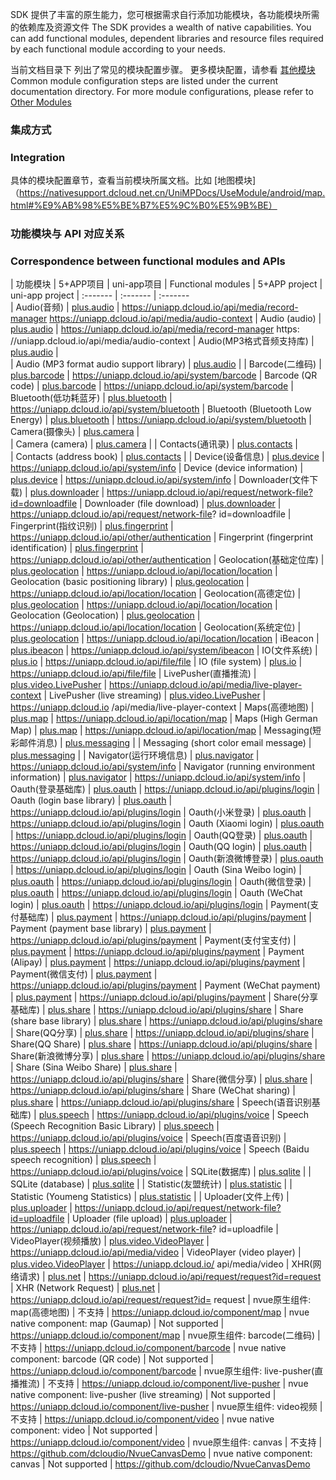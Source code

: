 SDK 提供了丰富的原生能力，您可根据需求自行添加功能模块，各功能模块所需的依赖库及资源文件
The SDK provides a wealth of native capabilities. You can add functional modules, dependent libraries and resource files required by each functional module according to your needs.

当前文档目录下 列出了常见的模块配置步骤。   更多模块配置，请参看 [其他模块](https://nativesupport.dcloud.net.cn/AppDocs/usemodule/androidModuleConfig/others)
Common module configuration steps are listed under the current documentation directory. For more module configurations, please refer to [Other Modules](https://nativesupport.dcloud.net.cn/AppDocs/usemodule/androidModuleConfig/others)

### 集成方式
### Integration

具体的模块配置章节，查看当前模块所属文档。比如  [地图模块]（https://nativesupport.dcloud.net.cn/UniMPDocs/UseModule/android/map.html#%E9%AB%98%E5%BE%B7%E5%9C%B0%E5%9B%BE）

### 功能模块与 API 对应关系
### Correspondence between functional modules and APIs

| 功能模块       | 5+APP项目                | uni-app项目 
| Functional modules | 5+APP project | uni-app project
| :-------                | :-------                | :-------                
| Audio(音频)    | [plus.audio](https://www.html5plus.org/doc/zh_cn/audio.html)    | https://uniapp.dcloud.io/api/media/record-manager https://uniapp.dcloud.io/api/media/audio-context 
| Audio (audio) | [plus.audio](https://www.html5plus.org/doc/zh_cn/audio.html) | https://uniapp.dcloud.io/api/media/record-manager https: //uniapp.dcloud.io/api/media/audio-context
| Audio(MP3格式音频支持库)    | [plus.audio](https://www.html5plus.org/doc/zh_cn/audio.html)    |  
| Audio (MP3 format audio support library) | [plus.audio](https://www.html5plus.org/doc/zh_cn/audio.html) |
| Barcode(二维码)         | [plus.barcode](https://www.html5plus.org/doc/zh_cn/barcode.html) | https://uniapp.dcloud.io/api/system/barcode 
| Barcode (QR code) | [plus.barcode](https://www.html5plus.org/doc/zh_cn/barcode.html) | https://uniapp.dcloud.io/api/system/barcode
| Bluetooth(低功耗蓝牙)          | [plus.bluetooth](https://www.html5plus.org/doc/zh_cn/bluetooth.html) | https://uniapp.dcloud.io/api/system/bluetooth 
| Bluetooth (Bluetooth Low Energy) | [plus.bluetooth](https://www.html5plus.org/doc/zh_cn/bluetooth.html) | https://uniapp.dcloud.io/api/system/bluetooth
| Camera(摄像头)           | [plus.camera](https://www.html5plus.org/doc/zh_cn/camera.html)     |  
| Camera (camera) | [plus.camera](https://www.html5plus.org/doc/zh_cn/camera.html) |
| Contacts(通讯录)          | [plus.contacts](https://www.html5plus.org/doc/zh_cn/contacts.html) |  
| Contacts (address book) | [plus.contacts](https://www.html5plus.org/doc/zh_cn/contacts.html) |
| Device(设备信息)           | [plus.device](https://www.html5plus.org/doc/zh_cn/device.html)   | https://uniapp.dcloud.io/api/system/info 
| Device (device information) | [plus.device](https://www.html5plus.org/doc/zh_cn/device.html) | https://uniapp.dcloud.io/api/system/info
| Downloader(文件下载)      | [plus.downloader](https://www.html5plus.org/doc/zh_cn/downloader.html) | https://uniapp.dcloud.io/api/request/network-file?id=downloadfile 
| Downloader (file download) | [plus.downloader](https://www.html5plus.org/doc/zh_cn/downloader.html) | https://uniapp.dcloud.io/api/request/network-file? id=downloadfile
| Fingerprint(指纹识别)     | [plus.fingerprint](https://www.html5plus.org/doc/zh_cn/fingerprint.html) | https://uniapp.dcloud.io/api/other/authentication 
| Fingerprint (fingerprint identification) | [plus.fingerprint](https://www.html5plus.org/doc/zh_cn/fingerprint.html) | https://uniapp.dcloud.io/api/other/authentication
| Geolocation(基础定位库)   | [plus.geolocation](https://www.html5plus.org/doc/zh_cn/geolocation.html) | https://uniapp.dcloud.io/api/location/location 
| Geolocation (basic positioning library) | [plus.geolocation](https://www.html5plus.org/doc/zh_cn/geolocation.html) | https://uniapp.dcloud.io/api/location/location
| Geolocation(高德定位)    	| [plus.geolocation](https://www.html5plus.org/doc/zh_cn/geolocation.html) | https://uniapp.dcloud.io/api/location/location 
| Geolocation (Geolocation) | [plus.geolocation](https://www.html5plus.org/doc/zh_cn/geolocation.html) | https://uniapp.dcloud.io/api/location/location
| Geolocation(系统定位)    | [plus.geolocation](https://www.html5plus.org/doc/zh_cn/geolocation.html) | https://uniapp.dcloud.io/api/location/location 
| iBeacon            | [plus.ibeacon](https://www.html5plus.org/doc/zh_cn/ibeacon.html)     | https://uniapp.dcloud.io/api/system/ibeacon 
| IO(文件系统)           | [plus.io](https://www.html5plus.org/doc/zh_cn/io.html)               | https://uniapp.dcloud.io/api/file/file 
| IO (file system) | [plus.io](https://www.html5plus.org/doc/zh_cn/io.html) | https://uniapp.dcloud.io/api/file/file
| LivePusher(直播推流)      | [plus.video.LivePusher](https://www.html5plus.org/doc/zh_cn/video.html#plus.video.LivePusher) | https://uniapp.dcloud.io/api/media/live-player-context 
| LivePusher (live streaming) | [plus.video.LivePusher](https://www.html5plus.org/doc/zh_cn/video.html#plus.video.LivePusher) | https://uniapp.dcloud.io /api/media/live-player-context
| Maps(高德地图)           | [plus.map](https://www.html5plus.org/doc/zh_cn/maps.html)            | https://uniapp.dcloud.io/api/location/map 
| Maps (High German Map) | [plus.map](https://www.html5plus.org/doc/zh_cn/maps.html) | https://uniapp.dcloud.io/api/location/map
| Messaging(短彩邮件消息)          | [plus.messaging](https://www.html5plus.org/doc/zh_cn/messaging.html) |
| Messaging (short color email message) | [plus.messaging](https://www.html5plus.org/doc/zh_cn/messaging.html) |
| Navigator(运行环境信息)        | [plus.navigator](https://www.html5plus.org/doc/zh_cn/navigator.html) | https://uniapp.dcloud.io/api/system/info 
| Navigator (running environment information) | [plus.navigator](https://www.html5plus.org/doc/zh_cn/navigator.html) | https://uniapp.dcloud.io/api/system/info
| Oauth(登录基础库)             | [plus.oauth](https://www.html5plus.org/doc/zh_cn/oauth.html)        | https://uniapp.dcloud.io/api/plugins/login 
| Oauth (login base library) | [plus.oauth](https://www.html5plus.org/doc/zh_cn/oauth.html) | https://uniapp.dcloud.io/api/plugins/login
| Oauth(小米登录)        | [plus.oauth](https://www.html5plus.org/doc/zh_cn/oauth.html)        | https://uniapp.dcloud.io/api/plugins/login 
| Oauth (Xiaomi login) | [plus.oauth](https://www.html5plus.org/doc/zh_cn/oauth.html) | https://uniapp.dcloud.io/api/plugins/login
| Oauth(QQ登录)                 | [plus.oauth](https://www.html5plus.org/doc/zh_cn/oauth.html)        | https://uniapp.dcloud.io/api/plugins/login 
| Oauth(QQ login)                 | [plus.oauth](https://www.html5plus.org/doc/zh_cn/oauth.html)        | https://uniapp.dcloud.io/api/plugins/login 
| Oauth(新浪微博登录)         | [plus.oauth](https://www.html5plus.org/doc/zh_cn/oauth.html)        | https://uniapp.dcloud.io/api/plugins/login 
| Oauth (Sina Weibo login) | [plus.oauth](https://www.html5plus.org/doc/zh_cn/oauth.html) | https://uniapp.dcloud.io/api/plugins/login
| Oauth(微信登录)          | [plus.oauth](https://www.html5plus.org/doc/zh_cn/oauth.html)         | https://uniapp.dcloud.io/api/plugins/login 
| Oauth (WeChat login) | [plus.oauth](https://www.html5plus.org/doc/zh_cn/oauth.html) | https://uniapp.dcloud.io/api/plugins/login
| Payment(支付基础库)       | [plus.payment](https://www.html5plus.org/doc/zh_cn/payment.html)     | https://uniapp.dcloud.io/api/plugins/payment 
| Payment (payment base library) | [plus.payment](https://www.html5plus.org/doc/zh_cn/payment.html) | https://uniapp.dcloud.io/api/plugins/payment
| Payment(支付宝支付)        | [plus.payment](https://www.html5plus.org/doc/zh_cn/payment.html)     | https://uniapp.dcloud.io/api/plugins/payment 
| Payment (Alipay) | [plus.payment](https://www.html5plus.org/doc/zh_cn/payment.html) | https://uniapp.dcloud.io/api/plugins/payment
| Payment(微信支付)          | [plus.payment](https://www.html5plus.org/doc/zh_cn/payment.html)     | https://uniapp.dcloud.io/api/plugins/payment 
| Payment (WeChat payment) | [plus.payment](https://www.html5plus.org/doc/zh_cn/payment.html) | https://uniapp.dcloud.io/api/plugins/payment
| Share(分享基础库)                    | [plus.share](https://www.html5plus.org/doc/zh_cn/share.html)          | https://uniapp.dcloud.io/api/plugins/share 
| Share (share base library) | [plus.share](https://www.html5plus.org/doc/zh_cn/share.html) | https://uniapp.dcloud.io/api/plugins/share
| Share(QQ分享)                       | [plus.share](https://www.html5plus.org/doc/zh_cn/share.html)         | https://uniapp.dcloud.io/api/plugins/share 
| Share(QQ Share)                       | [plus.share](https://www.html5plus.org/doc/zh_cn/share.html)         | https://uniapp.dcloud.io/api/plugins/share 
| Share(新浪微博分享)                 | [plus.share](https://www.html5plus.org/doc/zh_cn/share.html)         | https://uniapp.dcloud.io/api/plugins/share 
| Share (Sina Weibo Share) | [plus.share](https://www.html5plus.org/doc/zh_cn/share.html) | https://uniapp.dcloud.io/api/plugins/share
| Share(微信分享)               | [plus.share](https://www.html5plus.org/doc/zh_cn/share.html)          | https://uniapp.dcloud.io/api/plugins/share 
| Share (WeChat sharing) | [plus.share](https://www.html5plus.org/doc/zh_cn/share.html) | https://uniapp.dcloud.io/api/plugins/share
| Speech(语音识别基础库)               | [plus.speech](https://www.html5plus.org/doc/zh_cn/speech.html)        | https://uniapp.dcloud.io/api/plugins/voice 
| Speech (Speech Recognition Basic Library) | [plus.speech](https://www.html5plus.org/doc/zh_cn/speech.html) | https://uniapp.dcloud.io/api/plugins/voice
| Speech(百度语音识别)             | [plus.speech](https://www.html5plus.org/doc/zh_cn/speech.html)        | https://uniapp.dcloud.io/api/plugins/voice 
| Speech (Baidu speech recognition) | [plus.speech](https://www.html5plus.org/doc/zh_cn/speech.html) | https://uniapp.dcloud.io/api/plugins/voice
| SQLite(数据库)                   | [plus.sqlite](https://www.html5plus.org/doc/zh_cn/sqlite.html)       |
| SQLite (database) | [plus.sqlite](https://www.html5plus.org/doc/zh_cn/sqlite.html) |
| Statistic(友盟统计)         | [plus.statistic](https://www.html5plus.org/doc/zh_cn/statistic.html)  |
| Statistic (Youmeng Statistics) | [plus.statistic](https://www.html5plus.org/doc/zh_cn/statistic.html) |
| Uploader(文件上传)                | [plus.uploader](https://www.html5plus.org/doc/zh_cn/uploader.html)    | https://uniapp.dcloud.io/api/request/network-file?id=uploadfile 
| Uploader (file upload) | [plus.uploader](https://www.html5plus.org/doc/zh_cn/uploader.html) | https://uniapp.dcloud.io/api/request/network-file? id=uploadfile
| VideoPlayer(视频播放)                 | [plus.video.VideoPlayer](https://www.html5plus.org/doc/zh_cn/video.html#plus.video.VideoPlayer) | https://uniapp.dcloud.io/api/media/video 
| VideoPlayer (video player) | [plus.video.VideoPlayer](https://www.html5plus.org/doc/zh_cn/video.html#plus.video.VideoPlayer) | https://uniapp.dcloud.io/ api/media/video
| XHR(网络请求)                        | [plus.net](https://www.html5plus.org/doc/zh_cn/xhr.html)              | https://uniapp.dcloud.io/api/request/request?id=request 
| XHR (Network Request) | [plus.net](https://www.html5plus.org/doc/zh_cn/xhr.html) | https://uniapp.dcloud.io/api/request/request?id= request
| nvue原生组件: map(高德地图)       | 不支持 | https://uniapp.dcloud.io/component/map 
| nvue native component: map (Gaumap) | Not supported | https://uniapp.dcloud.io/component/map
| nvue原生组件: barcode(二维码)    | 不支持 | https://uniapp.dcloud.io/component/barcode 
| nvue native component: barcode (QR code) | Not supported | https://uniapp.dcloud.io/component/barcode
| nvue原生组件: live-pusher(直播推流)  | 不支持 | https://uniapp.dcloud.io/component/live-pusher 
| nvue native component: live-pusher (live streaming) | Not supported | https://uniapp.dcloud.io/component/live-pusher
| nvue原生组件: video视频      | 不支持 | https://uniapp.dcloud.io/component/video 
| nvue native component: video | Not supported | https://uniapp.dcloud.io/component/video
| nvue原生组件: canvas            | 不支持 | https://github.com/dcloudio/NvueCanvasDemo 
| nvue native component: canvas | Not supported | https://github.com/dcloudio/NvueCanvasDemo
